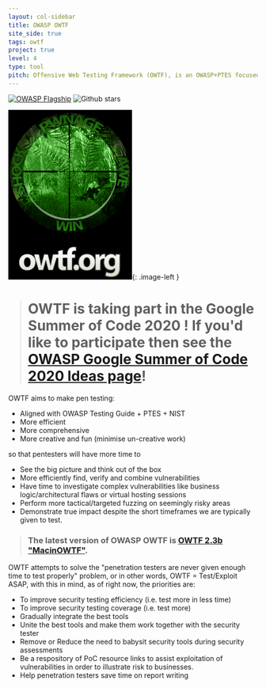 ```yaml
---
layout: col-sidebar
title: OWASP OWTF
site_side: true
tags: owtf
project: true
level: 4
type: tool
pitch: Offensive Web Testing Framework (OWTF), is an OWASP+PTES focused try to unite great tools and make pen testing more efficient, written mostly in Python.
---
```

[![OWASP Flagship](https://img.shields.io/badge/owasp-flagship%20project-48A646.svg)](https://www.owasp.org/index.php/Category:OWASP_Project#tab=Project_Inventory)
![Github stars](https://img.shields.io/github/stars/owtf/owtf?label=Stars&style=social)

<style type="text/css">
.image-left {
  display: block;
  margin-left: auto;
  margin-right: auto;
  float: right;
}
</style>

![logo](/assets/images/OWTFLogo.png){: .image-left }

> # OWTF is taking part in the Google Summer of Code 2020 ! If you'd like to participate then see the [OWASP Google Summer of Code 2020 Ideas page](https://owasp.org/www-community/initiatives/gsoc/gsoc2020ideas)!


OWTF aims to make pen testing:

* Aligned with OWASP Testing Guide + PTES + NIST
* More efficient
* More comprehensive
* More creative and fun (minimise un-creative work)

so that pentesters will have more time to

* See the big picture and think out of the box
* More efficiently find, verify and combine vulnerabilities
* Have time to investigate complex vulnerabilities like business logic/architectural flaws or virtual hosting sessions
* Perform more tactical/targeted fuzzing on seemingly risky areas
* Demonstrate true impact despite the short timeframes we are typically given to test.

> ### **The latest version of OWASP OWTF is [OWTF 2.3b "MacinOWTF"](https://github.com/owtf/owtf/releases/tag/v2.3b).**

OWTF attempts to solve the "penetration testers are never given enough time to test properly" problem, or in other words, OWTF = Test/Exploit ASAP, with this in mind, as of right now, the priorities are:

- To improve security testing efficiency (i.e. test more in less time)
- To improve security testing coverage (i.e. test more)
- Gradually integrate the best tools
- Unite the best tools and make them work together with the security tester
- Remove or Reduce the need to babysit security tools during security assessments
- Be a respository of PoC resource links to assist exploitation of vulnerabilities in order to illustrate risk to businesses.
- Help penetration testers save time on report writing
